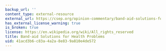 ```yaml
---
backup_url: ''
content_type: external-resource
external_url: https://csep.org/opinion-commentary/band-aid-solutions-for-health-problems/
has_external_license_warning: true
is_broken: true
license: https://en.wikipedia.org/wiki/All_rights_reserved
title: Band-aid Solutions for Health Problems
uid: 41acd3b6-c83a-4a2a-8e83-9a810e4de572
---
```

